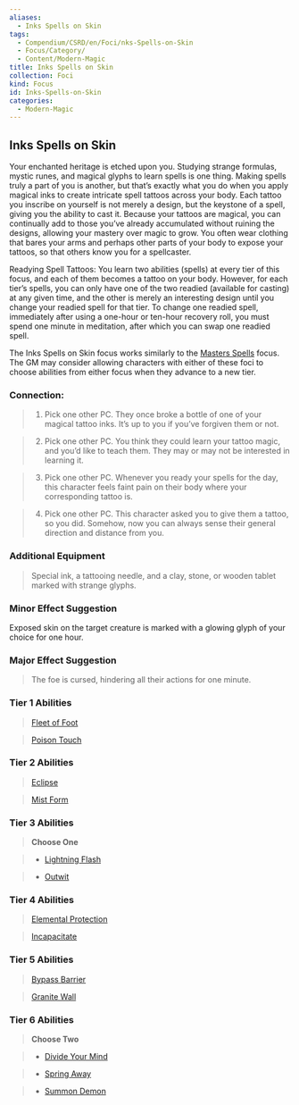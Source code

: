```yaml
---
aliases:
  - Inks Spells on Skin
tags:
  - Compendium/CSRD/en/Foci/nks-Spells-on-Skin
  - Focus/Category/
  - Content/Modern-Magic
title: Inks Spells on Skin
collection: Foci
kind: Focus
id: Inks-Spells-on-Skin
categories:
  - Modern-Magic
---
```

## Inks Spells on Skin    
Your enchanted heritage is etched upon you. Studying strange formulas, mystic runes, and magical glyphs to learn spells is one thing. Making spells truly a part of you is another, but that’s exactly what you do when you apply magical inks to create intricate spell tattoos across your body. Each tattoo you inscribe on yourself is not merely a design, but the keystone of a spell, giving you the ability to cast it. Because your tattoos are magical, you can continually add to those you’ve already accumulated without ruining the designs, allowing your mastery over magic to grow. You often wear clothing that bares your arms and perhaps other parts of your body to expose your tattoos, so that others know you for a spellcaster.  
  
Readying Spell Tattoos: You learn two abilities (spells) at every tier of this focus, and each of them becomes a tattoo on your body. However, for each tier’s spells, you can only have one of the two readied (available for casting) at any given time, and the other is merely an interesting design until you change your readied spell for that tier. To change one readied spell, immediately after using a one-hour or ten-hour recovery roll, you must spend one minute in meditation, after which you can swap one readied spell.  
  
The Inks Spells on Skin focus works similarly to the [Masters Spells](Masters-Spells.md) focus. The GM may consider allowing characters with either of these foci to choose abilities from either focus when they advance to a new tier.  
  
  
### Connection:   
>1. Pick one other PC. They once broke a bottle of one of your magical tattoo inks. It’s up to you if you’ve forgiven them or not.  
>2. Pick one other PC. You think they could learn your tattoo magic, and you’d like to teach them. They may or may not be interested in learning it.  
>3. Pick one other PC. Whenever you ready your spells for the day, this character feels faint pain on their body where your corresponding tattoo is.  
>4. Pick one other PC. This character asked you to give them a tattoo, so you did. Somehow, now you can always sense their general direction and distance from you.  
### Additional Equipment  
>Special ink, a tattooing needle, and a clay, stone, or wooden tablet marked with strange glyphs.  
### Minor Effect Suggestion   
Exposed skin on the target creature is marked with a glowing glyph of your choice for one hour.  
### Major Effect Suggestion  
>The foe is cursed, hindering all their actions for one minute.  
  
  
  
### Tier 1 Abilities    
> [Fleet of Foot](Fleet-of-Foot.md)  
> [Poison Touch](Poison-Touch.md)    
  
  
### Tier 2 Abilities    
> [Eclipse](Eclipse.md)    
> [Mist Form](Mist-Form.md)    
  
### Tier 3 Abilities    
> **Choose One**    
>- [Lightning Flash](Lightning-Flash.md)    
>- [Outwit](Outwit.md)    
  
### Tier 4 Abilities    
> [Elemental Protection](Elemental-Protection.md)  
> [Incapacitate](Incapacitate.md)    
  
### Tier 5 Abilities    
> [Bypass Barrier](Bypass-Barrier.md)  
> [Granite Wall](Granite-Wall.md)    
  
  
### Tier 6 Abilities    
> **Choose Two**    
>- [Divide Your Mind](Divide-Your-Mind.md)    
>- [Spring Away](Spring-Away.md)  
>- [Summon Demon](Summon-Demon.md)
